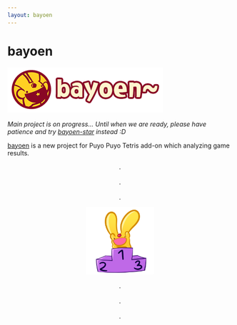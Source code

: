 ```yaml
---
layout: bayoen
---
```


# bayoen

![bayoen~](/bayoen-en.png#center)
<br/>

_Main project is on progress... Until when we are ready, please have patience and try [bayoen-star](/bayoen-star) instead :D_

[bayoen](https://github.com/bayoen/bayoen-exe) is a new project for Puyo Puyo Tetris add-on which analyzing game results.

<p align="center">
.<br/><br/>
.<br/><br/>
.
</p>

<p align="center">
   <a href="https://dailycarbuncle.tumblr.com/post/181031642801/hello-please-draw-carby-standing-award-stand-with"><img src="/dailycarbuncle-carby-standing-award-stand.png" width="30%" alt="bayoen~"/></a>
</p>

<p align="center">
.<br/><br/>
.<br/><br/>
.
</p>